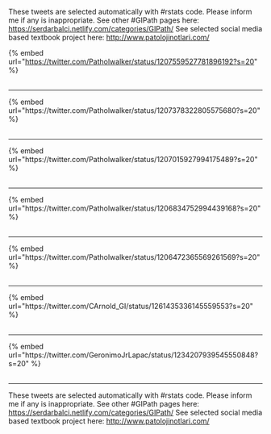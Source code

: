 

These tweets are selected automatically with #rstats code. Please inform me if any is inappropriate.
See other #GIPath pages here: https://serdarbalci.netlify.com/categories/GIPath/ 
See selected social media based textbook project here: http://www.patolojinotlari.com/

{% embed url="https://twitter.com/Patholwalker/status/1207559527781896192?s=20" %}<br>
<br>
<hr>
{% embed url="https://twitter.com/Patholwalker/status/1207378322805575680?s=20" %}<br>
<br>
<hr>
{% embed url="https://twitter.com/Patholwalker/status/1207015927994175489?s=20" %}<br>
<br>
<hr>
{% embed url="https://twitter.com/Patholwalker/status/1206834752994439168?s=20" %}<br>
<br>
<hr>
{% embed url="https://twitter.com/Patholwalker/status/1206472365569261569?s=20" %}<br>
<br>
<hr>
{% embed url="https://twitter.com/CArnold_GI/status/1261435336145559553?s=20" %}<br>
<br>
<hr>
{% embed url="https://twitter.com/GeronimoJrLapac/status/1234207939545550848?s=20" %}<br>
<br>
<hr>


These tweets are selected automatically with #rstats code. Please inform me if any is inappropriate.
See other #GIPath pages here: https://serdarbalci.netlify.com/categories/GIPath/ 
See selected social media based textbook project here: http://www.patolojinotlari.com/
